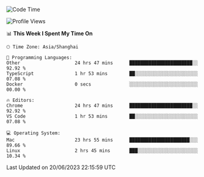 <!--START_SECTION:waka-->
![Code Time](http://img.shields.io/badge/Code%20Time-826%20hrs%2059%20mins-blue)

![Profile Views](http://img.shields.io/badge/Profile%20Views-0-blue)

📊 **This Week I Spent My Time On** 

```text
🕑︎ Time Zone: Asia/Shanghai

💬 Programming Languages: 
Other                    24 hrs 47 mins      ███████████████████████░░   92.92 % 
TypeScript               1 hr 53 mins        ██░░░░░░░░░░░░░░░░░░░░░░░   07.08 % 
Docker                   0 secs              ░░░░░░░░░░░░░░░░░░░░░░░░░   00.00 % 

🔥 Editors: 
Chrome                   24 hrs 47 mins      ███████████████████████░░   92.92 % 
VS Code                  1 hr 53 mins        ██░░░░░░░░░░░░░░░░░░░░░░░   07.08 % 

💻 Operating System: 
Mac                      23 hrs 55 mins      ██████████████████████░░░   89.66 % 
Linux                    2 hrs 45 mins       ███░░░░░░░░░░░░░░░░░░░░░░   10.34 % 
```


 Last Updated on 20/06/2023 22:15:59 UTC
<!--END_SECTION:waka-->